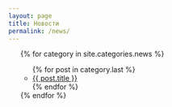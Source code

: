 ```yaml
---
layout: page
title: Новости
permalink: /news/
---
```



<ul>
{% for category in site.categories.news %}
    <ul>
    {% for post in category.last %}
      <li><a href="/blog{{ post.url }}">{{ post.title }}</a></li>
    {% endfor %}
    </ul>
  </li>
{% endfor %}
</ul>
